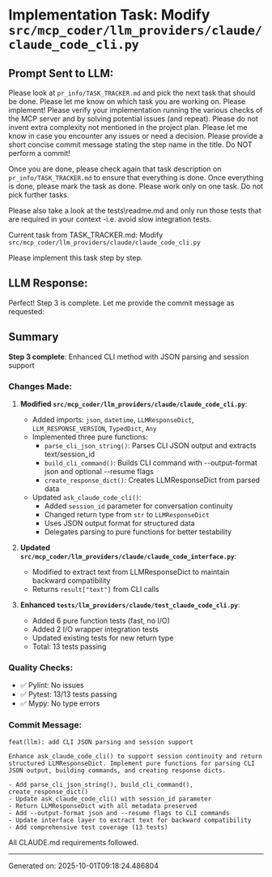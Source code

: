 # Implementation Task: Modify `src/mcp_coder/llm_providers/claude/claude_code_cli.py`

## Prompt Sent to LLM:
Please look at `pr_info/TASK_TRACKER.md` and pick the next task that should be done.
Please let me know on which task you are working on.
Please implement!
Please verify your implementation running the various checks of the MCP server and by solving potential issues (and repeat).
Please do not invent extra complexity not mentioned in the project plan.
Please let me know in case you encounter any issues or need a decision.
Please provide a short concise commit message stating the step name in the title. Do NOT perform a commit!

Once you are done, please check again that task description on `pr_info/TASK_TRACKER.md` to ensure that everything is done.
Once everything is done, please mark the task as done.
Please work only on one task. Do not pick further tasks.

Please also take a look at the tests\readme.md and only run those tests that are required in your context -i.e. avoid slow integration tests.

Current task from TASK_TRACKER.md: Modify `src/mcp_coder/llm_providers/claude/claude_code_cli.py`

Please implement this task step by step.

## LLM Response:
Perfect! Step 3 is complete. Let me provide the commit message as requested:

## Summary

**Step 3 complete**: Enhanced CLI method with JSON parsing and session support

### Changes Made:

1. **Modified `src/mcp_coder/llm_providers/claude/claude_code_cli.py`**:
   - Added imports: `json`, `datetime`, `LLMResponseDict`, `LLM_RESPONSE_VERSION`, `TypedDict`, `Any`
   - Implemented three pure functions:
     - `parse_cli_json_string()`: Parses CLI JSON output and extracts text/session_id
     - `build_cli_command()`: Builds CLI command with --output-format json and optional --resume flags
     - `create_response_dict()`: Creates LLMResponseDict from parsed data
   - Updated `ask_claude_code_cli()`:
     - Added `session_id` parameter for conversation continuity
     - Changed return type from `str` to `LLMResponseDict`
     - Uses JSON output format for structured data
     - Delegates parsing to pure functions for better testability

2. **Updated `src/mcp_coder/llm_providers/claude/claude_code_interface.py`**:
   - Modified to extract text from LLMResponseDict to maintain backward compatibility
   - Returns `result["text"]` from CLI calls

3. **Enhanced `tests/llm_providers/claude/test_claude_code_cli.py`**:
   - Added 6 pure function tests (fast, no I/O)
   - Added 2 I/O wrapper integration tests
   - Updated existing tests for new return type
   - Total: 13 tests passing

### Quality Checks:
- ✅ Pylint: No issues
- ✅ Pytest: 13/13 tests passing
- ✅ Mypy: No type errors

### Commit Message:

```
feat(llm): add CLI JSON parsing and session support

Enhance ask_claude_code_cli() to support session continuity and return
structured LLMResponseDict. Implement pure functions for parsing CLI
JSON output, building commands, and creating response dicts.

- Add parse_cli_json_string(), build_cli_command(), create_response_dict()
- Update ask_claude_code_cli() with session_id parameter
- Return LLMResponseDict with all metadata preserved
- Add --output-format json and --resume flags to CLI commands
- Update interface layer to extract text for backward compatibility
- Add comprehensive test coverage (13 tests)
```

All CLAUDE.md requirements followed.

---
Generated on: 2025-10-01T09:18:24.486804